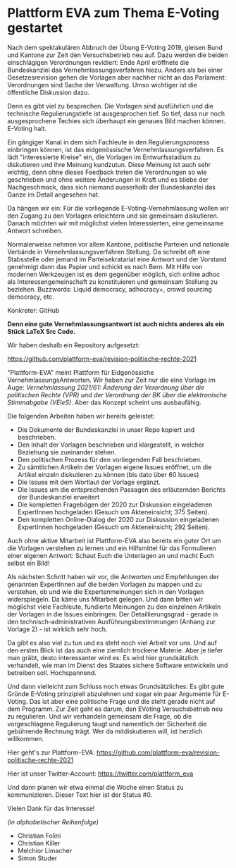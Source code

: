 # Plattform EVA zum Thema E-Voting gestartet

Nach dem spektakulären Abbruch der Übung E-Voting 2019, gleisen Bund und Kantone zur Zeit den Versuchsbetrieb neu auf. Dazu werden die beiden einschlägigen Verordnungen revidiert: Ende April eröffnete die Bundeskanzlei das Vernehmlassungsverfahren hiezu.  Anders als bei einer Gesetzesrevision gehen die Vorlagen aber nachher nicht an das Parlament: Verordnungen sind Sache der Verwaltung.  Umso wichtiger ist die öffentliche Diskussion dazu.

Denn es gibt viel zu besprechen. Die Vorlagen sind ausführlich und die technische Regulierungstiefe ist ausgesprochen tief. So tief, dass nur noch ausgesprochene Techies sich überhaupt ein genaues Bild machen können. E-Voting halt.

Ein gängiger Kanal in dem sich Fachleute in den Regulierungsprozess einbringen können, ist das eidgenössische Vernehmlassungsverfahren. Es lädt "interessierte Kreise" ein, die Vorlagen im Entwurfsstadium zu diskutieren und ihre Meinung kundzutun. Diese Meinung ist auch sehr wichtig, denn ohne dieses Feedback treten die Verordnungen so wie geschrieben und ohne weitere Änderungen in Kraft und es bliebe der Nachgeschmack, dass sich niemand ausserhalb der Bundeskanzlei das Ganze im Detail angesehen hat.

Da hängen wir ein: Für die vorliegende E-Voting-Vernehmlassung wollen wir den Zugang zu den Vorlagen erleichtern und sie gemeinsam diskutieren. Danach möchten wir mit möglichst vielen Interessierten, eine gemeinsame Antwort schreiben.

Normalerweise nehmen vor allem Kantone, politische Parteien und nationale Verbände in Vernehmlassungsverfahren Stellung. Da schreibt oft eine Stabsstelle oder jemand im Parteisekratariat eine Antwort und der Vorstand genehmigt dann das Papier und schickt es nach Bern.  Mit Hilfe von modernen Werkzeugen ist es dem gegenüber möglich, sich online adhoc als Interessengemeinschaft zu konstituieren und gemeinsam Stellung zu beziehen. Buzzwords: Liquid democracy, adhocracy+, crowd sourcing democracy, etc.

Konkreter: GitHub

**Denn eine gute Vernehmlassungsantwort ist auch nichts anderes als ein Stück LaTeX Src Code.**

Wir haben deshalb ein Repository aufgesetzt:

https://github.com/plattform-eva/revision-politische-rechte-2021

"Plattform-EVA" meint Plattform für Eidgenössiche VernehmlassungsAntworten.  Wir haben zur Zeit nur die eine Vorlage im Auge: *Vernehmlassung 2021/61: Änderung der Verordnung über die politischen Rechte (VPR) und der Verordnung der BK über die elektronische Stimmabgabe (VEleS)*. Aber das Konzept scheint uns ausbaufähig.

Die folgenden Arbeiten haben wir bereits geleistet:

* Die Dokumente der Bundeskanzlei in unser Repo kopiert und beschrieben.
* Den Inhalt der Vorlagen beschrieben und klargestellt, in welcher Beziehung sie zueinander stehen.
* Den politischen Prozess für den vorliegenden Fall beschrieben.
* Zu sämtlichen Artikeln der Vorlagen eigene Issues eröffnet, um
  die Artikel einzeln diskutieren zu können (bis dato über 60 Issues)
* Die Issues mit dem Wortlaut der Vorlage ergänzt.
* Die Issues um die entsprechenden Passagen des erläuternden Berichts der Bundeskanzlei erweitert
* Die kompletten Fragebögen der 2020 zur Diskussion eingeladenen ExpertInnen hochgeladen (Gesuch um Akteneinsicht; 375 Seiten).
* Den kompletten Online-Dialog der 2020 zur Diskussion eingeladenen ExpertInnen hochgeladen (Gesuch um Akteneinsicht; 292 Seiten).

Auch ohne aktive Mitarbeit ist Plattform-EVA also bereits ein guter Ort um die Vorlagen verstehen zu lernen und ein Hilfsmittel für das Formulieren einer eigenen Antwort: Schaut Euch die Unterlagen an und macht Euch selbst ein Bild!

Als nächsten Schritt haben wir vor, die Antworten und Empfehlungen der genannten ExpertInnen auf die beiden Vorlagen zu mappen und zu verstehen, ob und wie die Expertenmeinungen sich in den Vorlagen widerspiegeln. Da käme uns Mitarbeit gelegen. Und dann bitten wir möglichst viele Fachleute, fundierte Meinungen zu den einzelnen Artikeln der Vorlagen in die Issues einbringen. Der Detaillierungsgrad - gerade in den technisch-administrativen Ausführungsbestimmungen (Anhang zur Vorlage 2) - ist wirklich sehr hoch.

Da gibt es also viel zu tun und es steht noch viel Arbeit vor uns. Und auf den ersten Blick ist das auch eine ziemlich trockene Materie. Aber je tiefer man gräbt, desto interessanter wird es: Es wird hier grundsätzlich verhandelt, wie man im Dienst des Staates sichere Software entwickeln und betreiben soll.  Hochspannend.

Und dann vielleicht zum Schluss noch etwas Grundsätzliches: Es gibt gute Gründe E-Voting prinzipiell abzulehnen und sogar ein paar Argumente für E-Voting. Das ist aber eine politische Frage und die steht gerade nicht auf dem Programm. Zur Zeit geht es darum, den EVoting Versuchsbetrieb neu zu regulieren. Und wir verhandeln gemeinsam die Frage, ob die vorgeschlagene Regulierung taugt und namentlich der Sicherheit die gebührende Rechnung trägt. Wer da mitdiskutieren will, ist herzlich willkommen.

Hier geht's zur Plattform-EVA: https://github.com/plattform-eva/revision-politische-rechte-2021

Hier ist unser Twitter-Account: https://twitter.com/plattform_eva

Und dann planen wir etwa einmal die Woche einen Status zu kommunizieren. Dieser Text hier ist der Status #0.

Vielen Dank für das Interesse!

*(in alphabetischer Reihenfolge)*

* Christian Folini
* Christian Killer
* Melchior Limacher
* Simon Studer



